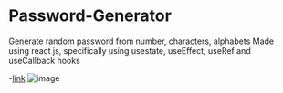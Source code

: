 # Password-Generator
Generate random password from number, characters, alphabets
Made using react js, specifically using usestate, useEffect, useRef and useCallback hooks

-[link]()
![image](https://github.com/shre-yah/Password-Generator/assets/148309085/ed420428-94cf-4348-bc33-5a61b2fdb850)

